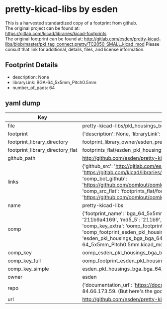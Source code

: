 # pretty-kicad-libs by esden  
This is a harvested standardized copy of a footprint from github.  
The original project can be found at:  
https://gitlab.com/kicad/libraries/kicad-footprints  
The original footprint can be found at:
http://gitlab.com/esden/pretty-kicad-libs/blob/master/pkl_tag_connect.pretty/TC2050_SMALL.kicad_mod
Please consult that link for additional, details, files, and license information.  
## Footprint Details
* description: None  
* libraryLink: BGA-64_5x5mm_Pitch0.5mm  
* number_of_pads: 64  
## yaml dump  
| Key | Value |  
| --- | --- |  
| file | pretty-kicad-libs/pkl_housings_bga.pretty/BGA-64_5x5mm_Pitch0.5mm.kicad_mod |  
| footprint | {'description': None, 'libraryLink': 'BGA-64_5x5mm_Pitch0.5mm', 'number_of_pads': 64} |  
| footprint_library_directory | footprint_library_owner/esden_pretty-kicad-libs |  
| footprint_library_directory_flat | footprints_flat/esden_pkl_housings_bga_bga_64_5x5mm_pitch0_5mm/working |  
| github_path | http://github.com/esden/pretty-kicad-libs/blob/master/pkl_housings_bga.pretty/BGA-64_5x5mm_Pitch0.5mm.kicad_mod |  
| links | {'github_src': 'http://gitlab.com/esden/pretty-kicad-libs/blob/master/pkl_tag_connect.pretty/TC2050_SMALL.kicad_mod', 'github_src_repo': 'https://gitlab.com/kicad/libraries/kicad-footprints', 'oomp_bot': 'footprints/esden_pkl_housings_bga_bga_64_5x5mm_pitch0_5mm/working', 'oomp_bot_github': 'https://github.com/oomlout/oomlout_oomp_footprint_bot/tree/main/footprints/esden_pkl_housings_bga_bga_64_5x5mm_pitch0_5mm/working', 'oomp_src_flat': 'footprints_flat/footprints_flat/esden_pkl_housings_bga_bga_64_5x5mm_pitch0_5mm/working', 'oomp_src_flat_github': 'https://github.com/oomlout/oomlout_oomp_footprint_src/tree/main/footprints_flat/esden_pkl_housings_bga_bga_64_5x5mm_pitch0_5mm/working'} |  
| name | pretty-kicad-libs |  
| oomp | {'footprint_name': 'bga_64_5x5mm_pitch0_5mm', 'library_name': 'pkl_housings_bga', 'md5': '211b9a416955b337a061a1c3bf84a4e3', 'md5_10': '211b9a4169', 'md5_5': '211b9', 'md5_6': '211b9a', 'oomp_key': 'oomp_esden_pkl_housings_bga_bga_64_5x5mm_pitch0_5mm', 'oomp_key_extra': 'oomp_footprint_esden_pkl_housings_bga_bga_64_5x5mm_pitch0_5mm', 'oomp_key_full': 'oomp_footprint_esden_pkl_housings_bga_bga_64_5x5mm_pitch0_5mm_211b9a', 'oomp_key_simple': 'esden_pkl_housings_bga_bga_64_5x5mm_pitch0_5mm', 'original_filename': 'pretty-kicad-libs/pkl_housings_bga.pretty/BGA-64_5x5mm_Pitch0.5mm.kicad_mod', 'owner_name': 'esden'} |  
| oomp_key | oomp_esden_pkl_housings_bga_bga_64_5x5mm_pitch0_5mm |  
| oomp_key_full | oomp_footprint_esden_pkl_housings_bga_bga_64_5x5mm_pitch0_5mm |  
| oomp_key_simple | esden_pkl_housings_bga_bga_64_5x5mm_pitch0_5mm |  
| owner | esden |  
| repo | {'documentation_url': 'https://docs.github.com/rest/overview/resources-in-the-rest-api#rate-limiting', 'message': "API rate limit exceeded for 84.66.173.59. (But here's the good news: Authenticated requests get a higher rate limit. Check out the documentation for more details.)"} |  
| url | http://github.com/esden/pretty-kicad-libs |  

